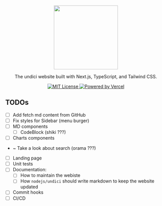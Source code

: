 <p align="center">
  <br />
  <a href="https://nodejs.org">
    <picture>
      <source media="(prefers-color-scheme: dark)" srcset="https://nodejs.org/static/logos/nodejsLight.svg">
      <img src="https://nodejs.org/static/logos/nodejsDark.svg" width="200px">
    </picture>
  </a>
</p>

<p align="center">
  The undici website built with Next.js, TypeScript, and Tailwind CSS.
</p>

<p align="center">
  <a title="MIT License" href="LICENSE">
    <img src="https://img.shields.io/badge/license-MIT-blue" alt="MIT License" />
  </a>
   <a title="Vercel" href="https://vercel.com">
    <picture>
      <source media="(prefers-color-scheme: dark)" srcset="https://img.shields.io/badge/powered%20by-Vercel%20%E2%96%B2-white">
      <img src="https://img.shields.io/badge/powered%20by-Vercel%20%E2%96%B2-black" alt="Powered by Vercel">
    </picture>
  </a>
</p>

## TODOs

- [ ] Add fetch md content from GitHub
- [ ] Fix styles for Sidebar (menu burger)
- [ ] MD components
  - [ ] CodeBlock (shiki ???)
- [ ] Charts components
- ~ Take a look about search (orama ???)
- [ ] Landing page
- [ ] Unit tests
- [ ] Documentation:
  - [ ] How to maintain the webiste
  - [ ] How `nodejs/undici` should write markdown to keep the website updated
- [ ] Commit hooks
- [ ] CI/CD
